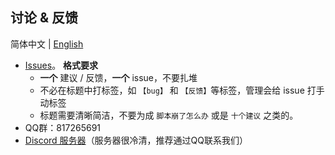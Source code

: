 ## 讨论 & 反馈

简体中文 | [English](./discuss.en.md)

- [Issues](https://github.com/extend-luogu/extend-luogu/issues)。
  **格式要求**
  - **一个** 建议 / 反馈，**一个** issue，不要扎堆
  - 不必在标题中打标签，如 `【bug】` 和 `【反馈】`等标签，管理会给 issue 打手动标签
  - 标题需要清晰简洁，不要为成 `脚本崩了怎么办` 或是 `十个建议` 之类的。
- QQ群：817265691
- [Discord 服务器](https://discord.gg/mHsx9crXjv)（服务器很冷清，推荐通过QQ联系我们）
